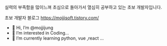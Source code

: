 
실력의 부족함을 많이느껴 초심으로 돌아가서
열심히 공부하고 있는 초보 개발자입니다.

초보 개발자 블로그
https://mojjisoft.tistory.com/

- 👋 Hi, I’m @mojjijung
- 👀 I’m interested in Coding...
- 🌱 I’m currently learning python, vue ,react ...


